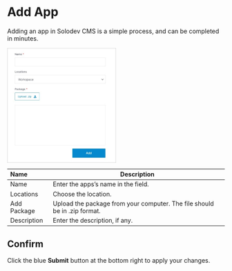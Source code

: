 # Add App

Adding an app in Solodev CMS is a simple process, and can be completed in minutes.

<img src="../../../../images/apps2.jpg" alt="apps2" style="width: 50%; display: block"></a>


**Name** | **Description** 
:--- | ---
Name | Enter the apps’s name in the field.
Locations | Choose the location.
Add Package | Upload the package from your computer. The file should be in .zip format.
Description | Enter the description, if any.

## Confirm

Click the blue **Submit** button at the bottom right to apply your changes.

